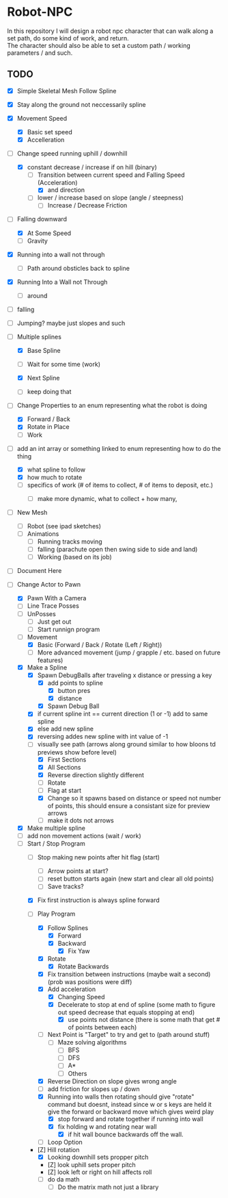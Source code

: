# Robot-NPC
In this repository I will design a robot npc character that can walk along a set path, do some kind of work, and return. <br> The character should also be able to set a custom path / working parameters / and such.




## TODO

- [X] Simple Skeletal Mesh Follow Spline

- [X] Stay along the ground not neccessarily spline

- [X] Movement Speed
  - [X] Basic set speed
  - [X] Accelleration

- [ ] Change speed running uphill / downhill
  - [X] constant decrease / increase if on hill (binary)
    - [ ] Transition between current speed and Falling Speed (Acceleration)
      - [X] and direction 
    - [ ] lower / increase based on slope (angle / steepness)
      - [ ] Increase / Decrease Friction

- [ ] Falling downward
  - [X] At Some Speed
  - [ ] Gravity
 
- [X] Running into a wall not through
  - [ ] Path around obsticles back to spline
     
- [X] Running Into a Wall not Through
  - [ ] around
- [ ] falling
- [ ] Jumping? maybe just slopes and such 
     
- [ ] Multiple splines
  - [X] Base Spline
  - [ ] Wait for some time (work)
  - [X] Next Spline
  - [ ] keep doing that
     
      
- [ ] Change Properties to an enum representing what the robot is doing
    - [X] Forward / Back
    - [X] Rotate in Place
    - [ ] Work
- [ ] add an int array or something linked to enum representing how to do the thing
    - [X] what spline to follow
    - [X] how much to rotate
    - [ ] specifics of work (# of items to collect, # of items to deposit, etc.)
      - [ ] make more dynamic, what to collect + how many, 

      
- [ ] New Mesh
  - [ ] Robot (see ipad sketches)
  - [ ] Animations
    - [ ] Running tracks moving
    - [ ] falling (parachute open then swing side to side and land)
    - [ ] Working (based on its job)

- [ ] Document Here

- [ ] Change Actor to Pawn
  - [X] Pawn With a Camera
  - [ ] Line Trace Posses
  - [ ] UnPosses
    - [ ] Just get out
    - [ ] Start runnign program
  
  - [ ] Movement 
    - [X] Basic (Forward / Back /  Rotate (Left / Right))
    - [ ] More advanced movement (jump / grapple / etc. based on future features)
  
  - [X] Make a Spline
    - [X] Spawn DebugBalls after traveling x distance or pressing a key
       - [X] add points to spline
         - [X] button pres
         - [X] distance
       - [X] Spawn Debug Ball 
    - [X] if current spline int == current direction (1 or -1) add to same spline
    - [X] else add new spline
    - [X] reversing addes new spline with int value of -1
    - [ ] visually see path (arrows along ground similar to how bloons td previews show before level)
      - [X] First Sections
      - [X] All Sections
      - [X] Reverse direction slightly different
      - [ ] Rotate
      - [ ] Flag at start
      - [X] Change so it spawns based on distance or speed not number of points, this should ensure a consistant size for preview arrows
      - [ ] make it dots not arrows
  - [X] Make multiple spline
  - [ ] add non movement actions (wait / work)
  - [ ] Start / Stop Program
    - [ ] Stop making new points after hit flag (start)
      - [ ] Arrow points at start?
      - [ ] reset button starts again (new start and clear all old points)
      - [ ] Save tracks?
    - [X] Fix first instruction is always spline forward
         
    - [ ] Play Program
      - [X] Follow Splines
        - [X] Forward
        - [X] Backward
          - [X] Fix Yaw 
      - [X] Rotate
        - [X] Rotate Backwards
      - [X] Fix transition between instructions (maybe wait a second) (prob was positions were diff)
      - [X] Add acceleration
        - [X] Changing Speed
        - [X] Decelerate to stop at end of spline (some math to figure out speed decrease that equals stopping at end)
          - [X] use points not distance (there is some math that get # of points between each) 
      - [ ] Next Point is "Target" to try and get to (path around stuff)
        - [ ] Maze solving algorithms
          - [ ] BFS
           - [ ] DFS
          - [ ] A*
          - [ ] Others

      - [X] Reverse Direction on slope gives wrong angle
      - [ ] add friction for slopes up / down
      - [X] Running into walls then rotating should give "rotate" command but doesnt, instead since w or s keys are held it give the forward or backward move which gives weird play
        - [X] stop forward and rotate together if running into wall
        - [X] fix holding w and rotating near wall
          - [X] if hit wall bounce backwards off the wall.
      - [ ] Loop Option
         
    - [Z] Hill rotation
      - [X] Looking downhill sets propper pitch
      - [Z] look uphill sets proper pitch
      - [Z] look left or right on hill affects roll
      - [ ] do da math
        - [ ] Do the matrix math not just a library
